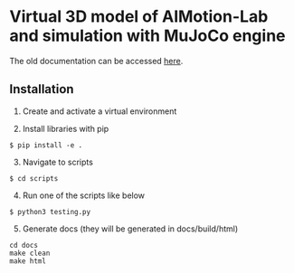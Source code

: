 # Virtual 3D model of AIMotion-Lab and simulation with MuJoCo engine

The old documentation can be accessed [here](https://github.com/AIMotionLab-SZTAKI/Mujoco-Simulator/wiki).

## Installation
1. Create and activate a virtual environment

2. Install libraries with pip
```
$ pip install -e .
```
3. Navigate to scripts

```
$ cd scripts
```

4. Run one of the scripts like below
```
$ python3 testing.py
```

5. Generate docs (they will be generated in docs/build/html)
```
cd docs
make clean
make html
```